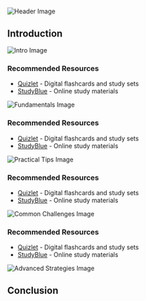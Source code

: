# 


![Header Image](https://fal.media/files/panda/xI7Q06h0qfY7X912hTScP.png)

## Introduction


![Intro Image](https://fal.media/files/monkey/5SHDsaufsPwpp8vjiszIZ.png)



### Recommended Resources
- [Quizlet](https://quizlet.com/) - Digital flashcards and study sets
- [StudyBlue](https://www.studyblue.com/) - Online study materials


![Fundamentals Image](https://fal.media/files/penguin/YNGoCnbhNhqr7wtxdJYpr.png)



### Recommended Resources
- [Quizlet](https://quizlet.com/) - Digital flashcards and study sets
- [StudyBlue](https://www.studyblue.com/) - Online study materials


![Practical Tips Image](https://fal.media/files/monkey/4rkncqmAiHYc1xma1iFP5.png)



### Recommended Resources
- [Quizlet](https://quizlet.com/) - Digital flashcards and study sets
- [StudyBlue](https://www.studyblue.com/) - Online study materials


![Common Challenges Image](https://fal.media/files/penguin/PehhbgGqQ0QidMvpNsxyq.png)



### Recommended Resources
- [Quizlet](https://quizlet.com/) - Digital flashcards and study sets
- [StudyBlue](https://www.studyblue.com/) - Online study materials


![Advanced Strategies Image](https://fal.media/files/rabbit/Hcin59kpAX8YR6ZEw9keA.png)

## Conclusion

